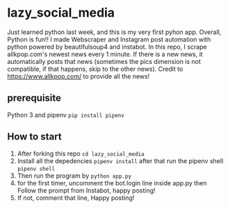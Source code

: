 # lazy_social_media
Just learned python last week, and this is my very first pyhon app. Overall, Python is fun!! I made Webscraper and Instagram post automation with python powered by beautifulsoup4 and instabot. In this repo, I scrape allkpop.com's newest news every 1 minute. 
If there is a new news, it automatically posts that news (sometimes the pics dimension is not compatible, if that happens, skip to the other news). Credit to https://www.allkpop.com/ to provide all the news!
## prerequisite
Python 3 and pipenv 
```pip install pipenv```

## How to start
1. After forking this repo ```cd lazy_social_media```
2. Install all the depedencies ```pipenv install``` after that run the pipenv shell ```pipenv shell```
3. Then run the program by ```python app.py```
4. for the first timer, uncomment the bot.login line inside app.py then Follow the prompt from Instabot, happy posting!
5. If not, comment that line, Happy posting!
